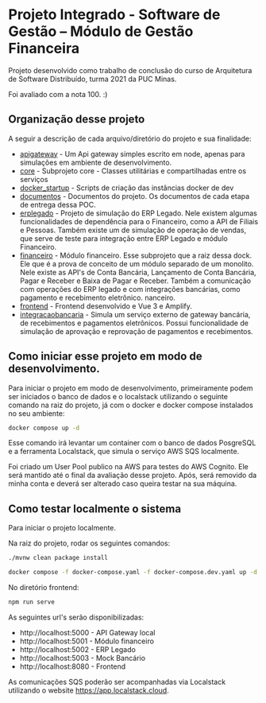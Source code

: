 # Projeto Integrado - Software de Gestão – Módulo de Gestão Financeira 
Projeto desenvolvido como trabalho de conclusão do curso de Arquitetura de Software Distribuído, turma 2021 da PUC Minas.

Foi avaliado com a nota 100. :)

## Organização desse projeto

A seguir a descrição de cada arquivo/diretório do projeto e sua finalidade:

* [apigateway](apigateway) - Um Api gateway simples escrito em node, apenas para simulações em ambiente de desenvolvimento.
* [core](core) - Subprojeto core - Classes utilitárias e compartilhadas entre os serviços
* [docker_startup](docker_startup) - Scripts de criação das instâncias docker de dev
* [documentos](documentos) - Documentos do projeto. Os documentos de cada etapa de entrega dessa POC.
* [erplegado](erplegado) - Projeto de simulação do ERP Legado. Nele existem algumas funcionalidades de dependência para o Financeiro, como a API de Filiais e Pessoas. Também existe um de simulação de operação de vendas, que serve de teste para integração entre ERP Legado e módulo Financeiro.
* [financeiro](financeiro) - Módulo financeiro. Esse subprojeto que a raiz dessa dock. Ele que é a prova de conceito de um módulo separado de um monolito. Nele existe as API's de Conta Bancária, Lançamento de Conta Bancária, Pagar e Receber e Baixa de Pagar e Receber. Também a comunicação com operações do ERP legado e com integrações bancárias, como pagamento e recebimento eletrônico.
nanceiro.
* [frontend](frontend) - Frontend desenvolvido e Vue 3 e Amplify.
* [integracaobancaria](integracaobancaria) - Simula um serviço externo de gateway bancária, de recebimentos e pagamentos eletrônicos. Possui funcionalidade de simulação de aprovação e reprovação de pagamentos e recebimentos.

## Como iniciar esse projeto em modo de desenvolvimento.

Para iniciar o projeto em modo de desenvolvimento, primeiramente podem ser iniciados o banco de dados e o localstack utilizando o seguinte comando na raiz do projeto, já com o docker e docker compose instalados no seu ambiente:

```bash
docker compose up -d
```

Esse comando irá levantar um container com o banco de dados PosgreSQL e a ferramenta Localstack, que simula o serviço AWS SQS localmente.

Foi criado um User Pool publico na AWS para testes do AWS Cognito. Ele será mantido até o final da avaliação desse projeto. Após, será removido da minha conta e deverá ser alterado caso queira testar na sua máquina.

## Como testar localmente o sistema

Para iniciar o projeto localmente.

Na raiz do projeto, rodar os seguintes comandos:
```bash
./mvnw clean package install
```
```bash
docker compose -f docker-compose.yaml -f docker-compose.dev.yaml up -d --remove-orphans --build
```

No diretório frontend:
```bash
npm run serve
```

As seguintes url's serão disponibilizadas:
* http://localhost:5000 - API Gateway local
* http://localhost:5001 - Módulo financeiro
* http://localhost:5002 - ERP Legado 
* http://localhost:5003 - Mock Bancário
* http://localhost:8080 - Frontend

As comunicações SQS poderão ser acompanhadas via Localstack utilizando o website https://app.localstack.cloud.
